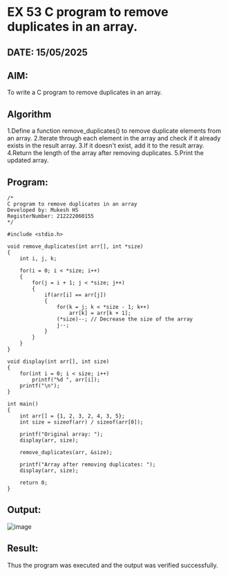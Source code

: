 # EX 53 C program to remove duplicates in an array.
## DATE: 15/05/2025
## AIM:
To write a C program to remove duplicates in an array.

## Algorithm
1.Define a function remove_duplicates() to remove duplicate elements from an array.
2.Iterate through each element in the array and check if it already exists in the result array.
3.If it doesn't exist, add it to the result array.
4.Return the length of the array after removing duplicates.
5.Print the updated array.

## Program:
```
/*
C program to remove duplicates in an array
Developed by: Mukesh HS
RegisterNumber: 212222060155 
*/

#include <stdio.h>

void remove_duplicates(int arr[], int *size)
{
    int i, j, k;

    for(i = 0; i < *size; i++)
    {
        for(j = i + 1; j < *size; j++)
        {
            if(arr[i] == arr[j])
            {
                for(k = j; k < *size - 1; k++)
                    arr[k] = arr[k + 1];
                (*size)--; // Decrease the size of the array
                j--;
            }
        }
    }
}

void display(int arr[], int size)
{
    for(int i = 0; i < size; i++)
        printf("%d ", arr[i]);
    printf("\n");
}

int main()
{
    int arr[] = {1, 2, 3, 2, 4, 3, 5};
    int size = sizeof(arr) / sizeof(arr[0]);

    printf("Original array: ");
    display(arr, size);

    remove_duplicates(arr, &size);

    printf("Array after removing duplicates: ");
    display(arr, size);

    return 0;
}

```


## Output:
![image](https://github.com/user-attachments/assets/543856cc-9abf-4150-a4ad-9fb2903a01db)

## Result:
Thus the program was executed and the output was verified successfully.
